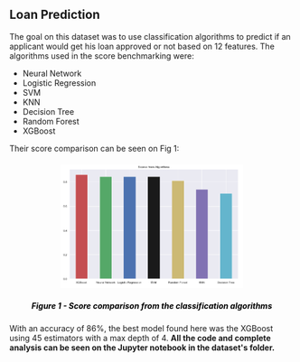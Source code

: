 ## Loan Prediction

The goal on this dataset was to use classification algorithms to predict if an applicant would get his loan approved or not based on 12 features. The algorithms used in the score benchmarking were:

* Neural Network
* Logistic Regression
* SVM
* KNN
* Decision Tree
* Random Forest
* XGBoost

Their score comparison can be seen on Fig 1:

<a>
    <div style="margin: 20px;">
        <p align="middle">
            <img width="70%" src="./images/loan_prediction_scores.png"/>
            <h5 style="color:black;" align="middle">Figure 1 - Score comparison from the classification algorithms</h5>
        </p>
    </div>
</a>

With an accuracy of 86%, the best model found here was the XGBoost using 45 estimators with a max depth of 4.
**All the code and complete analysis can be seen on the Jupyter notebook in the dataset's folder.**

